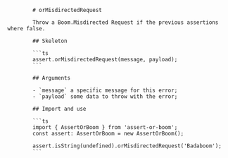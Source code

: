             # orMisdirectedRequest

            Throw a Boom.Misdirected Request if the previous assertions where false.

            ## Skeleton

            ```ts
            assert.orMisdirectedRequest(message, payload);
            ```

            ## Arguments

            - `message` a specific message for this error;
            - `payload` some data to throw with the error;

            ## Import and use

            ```ts
            import { AssertOrBoom } from 'assert-or-boom';
            const assert: AssertOrBoom = new AssertOrBoom();

            assert.isString(undefined).orMisdirectedRequest('Badaboom');
            ```
